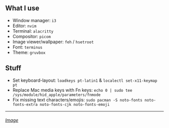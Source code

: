 ## What I use
- Window manager: `i3`
- Editor: `nvim`
- Terminal: `alacritty`
- Compositor: `picom`
- Image viewer/wallpaper: `feh` / `hsetroot`
- Font: `terminus`
- Theme: `gruvbox`

## Stuff
- Set keyboard-layout: `loadkeys pt-latin1` & `localectl set-x11-keymap pt`
- Replace Mac media keys with Fn keys: `echo 0 | sudo tee /sys/module/hid_apple/parameters/fnmode`
- Fix missing text characters/emojis: `sudo pacman -S noto-fonts noto-fonts-extra noto-fonts-cjk noto-fonts-emoji`
---
###### [Image](https://i.imgur.com/iSOqquq.png)
